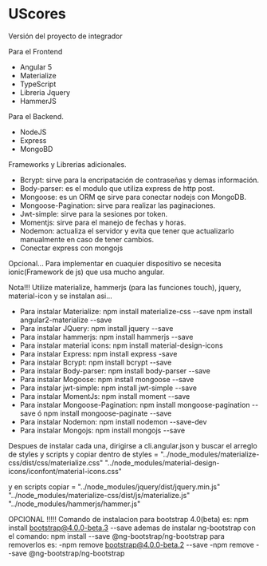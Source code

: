 # UScores
Versión del proyecto de integrador

Para el Frontend
- Angular 5
- Materialize
- TypeScript
- Libreria Jquery
- HammerJS

Para el Backend.

- NodeJS
- Express
- MongoBD

Frameworks y Librerias adicionales.

- Bcrypt: sirve para la encripatación de contraseñas y demas información.
- Body-parser: es el modulo que utiliza express de http post.
- Mongoose: es un ORM qe sirve para conectar nodejs con MongoDB.
- Mongoose-Pagination: sirve para realizar las paginaciones.
- Jwt-simple: sirve para la sesiones por token.
- Momentjs: sirve para el manejo de fechas y horas.
- Nodemon: actualiza el servidor y evita que tener que actualizarlo manualmente en caso de tener cambios.
- Conectar express con mongojs

Opcional...
Para implementar en cuaquier dispositivo se necesita ionic(Framework de js) que usa mucho angular.

Nota!!! Utilize materialize, hammerjs (para las funciones touch), jquery, material-icon y se instalan asi...
- Para instalar Materialize: npm install materialize-css --save
npm install angular2-materialize --save
- Para instalar JQuery: npm install jquery --save
- Para instalar  hammerjs: npm install hammerjs --save
- Para instalar material icons: npm install material-design-icons
- Para instalar Express: npm install express -save
- Para instalar Bcrypt: npm install bcrypt --save
- Para instalar Body-parser: npm install body-parser --save
- Para instalar Mogoose: npm install mongoose --save
- Para instalar jwt-simple: npm install jwt-simple --save
- Para instalar MomentJs: npm install moment --save
- Para instalar Mongoose-Pagination: npm install mongoose-pagination --save     ó   npm install mongoose-paginate --save
- Para instalar Nodemon: npm install nodemon --save-dev 
- Para instalar Mongojs: npm install mongojs --save


Despues de instalar cada una, dirigirse a cli.angular.json y buscar el arreglo de  styles y scripts
y copiar dentro de styles = "../node_modules/materialize-css/dist/css/materialize.css"
	        "../node_modules/material-design-icons/iconfont/material-icons.css"

y en scripts  copiar = "../node_modules/jquery/dist/jquery.min.js"
                      "../node_modules/materialize-css/dist/js/materialize.js"
                      "../node_modules/hammerjs/hammer.js"


OPCIONAL !!!!!
Comando de instalacion para bootstrap 4.0(beta) es: npm install bootstrap@4.0.0-beta.3 --save 
ademas de instalar ng-bootstrap con el comando: npm install --save @ng-bootstrap/ng-bootstrap
para removerlos es: 
-npm remove bootstrap@4.0.0-beta.2 --save
-npm remove --save @ng-bootstrap/ng-bootstrap

